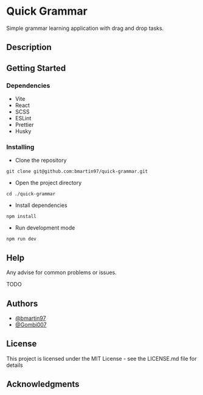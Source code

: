 # Quick Grammar

Simple grammar learning application with drag and drop tasks.

## Description

## Getting Started

### Dependencies

- Vite
- React
- SCSS
- ESLint
- Prettier
- Husky

### Installing

- Clone the repository

```
git clone git@github.com:bmartin97/quick-grammar.git
```

- Open the project directory

```
cd ./quick-grammar
```

- Install dependencies

```
npm install
```

- Run development mode

```
npm run dev
```

## Help

Any advise for common problems or issues.

TODO

## Authors

- [@bmartin97](https://github.com/bmartin97/)
- [@Gombi007](https://github.com/Gombi007/)

## License

This project is licensed under the MIT License - see the LICENSE.md file for details

## Acknowledgments
